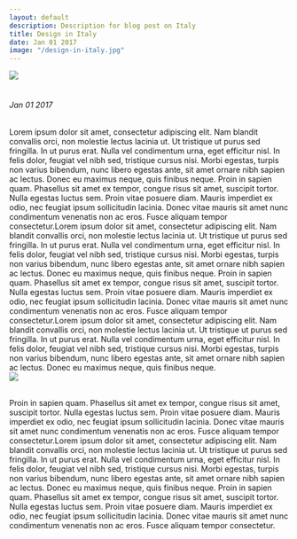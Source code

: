 ```yaml
---
layout: default
description: Description for blog post on Italy
title: Design in Italy
date: Jan 01 2017
image: "/design-in-italy.jpg"
---
```


<div class="blog-post">

<img src="{{page.image}}" class="jan-1-2017-blog-italy">
<br>
<br>
<h6>Jan 01 2017</h6>


Lorem ipsum dolor sit amet, consectetur adipiscing elit. Nam blandit convallis orci, non molestie lectus lacinia ut. Ut tristique ut purus sed fringilla. In ut purus erat. Nulla vel condimentum urna, eget efficitur nisl. In felis dolor, feugiat vel nibh sed, tristique cursus nisi. Morbi egestas, turpis non varius bibendum, nunc libero egestas ante, sit amet ornare nibh sapien ac lectus. Donec eu maximus neque, quis finibus neque. Proin in sapien quam. Phasellus sit amet ex tempor, congue risus sit amet, suscipit tortor. Nulla egestas luctus sem. Proin vitae posuere diam. Mauris imperdiet ex odio, nec feugiat ipsum sollicitudin lacinia. Donec vitae mauris sit amet nunc condimentum venenatis non ac eros. Fusce aliquam tempor consectetur.Lorem ipsum dolor sit amet, consectetur adipiscing elit. Nam blandit convallis orci, non molestie lectus lacinia ut. Ut tristique ut purus sed fringilla. In ut purus erat. Nulla vel condimentum urna, eget efficitur nisl. In felis dolor, feugiat vel nibh sed, tristique cursus nisi. Morbi egestas, turpis non varius bibendum, nunc libero egestas ante, sit amet ornare nibh sapien ac lectus. Donec eu maximus neque, quis finibus neque. Proin in sapien quam. Phasellus sit amet ex tempor, congue risus sit amet, suscipit tortor. Nulla egestas luctus sem. Proin vitae posuere diam. Mauris imperdiet ex odio, nec feugiat ipsum sollicitudin lacinia. Donec vitae mauris sit amet nunc condimentum venenatis non ac eros. Fusce aliquam tempor consectetur.Lorem ipsum dolor sit amet, consectetur adipiscing elit. Nam blandit convallis orci, non molestie lectus lacinia ut. Ut tristique ut purus sed fringilla. In ut purus erat. Nulla vel condimentum urna, eget efficitur nisl. In felis dolor, feugiat vel nibh sed, tristique cursus nisi. Morbi egestas, turpis non varius bibendum, nunc libero egestas ante, sit amet ornare nibh sapien ac lectus. Donec eu maximus neque, quis finibus neque.
<br>
<img src="{{page.image}}" class="jan-1-2017-blog-italy-2 align=left"> 

<br>
Proin in sapien quam. Phasellus sit amet ex tempor, congue risus sit amet, suscipit tortor. Nulla egestas luctus sem. Proin vitae posuere diam. Mauris imperdiet ex odio, nec feugiat ipsum sollicitudin lacinia. Donec vitae mauris sit amet nunc condimentum venenatis non ac eros. Fusce aliquam tempor consectetur.Lorem ipsum dolor sit amet, consectetur adipiscing elit. Nam blandit convallis orci, non molestie lectus lacinia ut. Ut tristique ut purus sed fringilla. In ut purus erat. Nulla vel condimentum urna, eget efficitur nisl. In felis dolor, feugiat vel nibh sed, tristique cursus nisi. Morbi egestas, turpis non varius bibendum, nunc libero egestas ante, sit amet ornare nibh sapien ac lectus. Donec eu maximus neque, quis finibus neque. Proin in sapien quam. Phasellus sit amet ex tempor, congue risus sit amet, suscipit tortor. Nulla egestas luctus sem. Proin vitae posuere diam. Mauris imperdiet ex odio, nec feugiat ipsum sollicitudin lacinia. Donec vitae mauris sit amet nunc condimentum venenatis non ac eros. Fusce aliquam tempor consectetur.</div>
